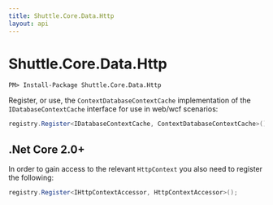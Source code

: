 ```yaml
---
title: Shuttle.Core.Data.Http
layout: api
---
```

# Shuttle.Core.Data.Http

```
PM> Install-Package Shuttle.Core.Data.Http
```

Register, or use, the `ContextDatabaseContextCache` implementation of the `IDatabaseContextCache` interface for use in web/wcf scenarios:

``` c#
registry.Register<IDatabaseContextCache, ContextDatabaseContextCache>();
```

## .Net Core 2.0+

In order to gain access to the relevant `HttpContext` you also need to register the following:

``` c#
registry.Register<IHttpContextAccessor, HttpContextAccessor>();
```